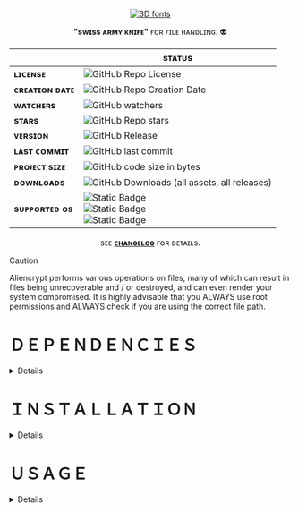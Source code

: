 <div id="header" align="center">

  [![3D fonts](https://see.fontimg.com/api/renderfont4/rg737/eyJyIjoiZnMiLCJoIjo2OCwidyI6MjAwMCwiZnMiOjM0LCJmZ2MiOiIjNkNGRjBFIiwiYmdjIjoiI0ZGRkZGRiIsInQiOjF9/QWxpZW5jcnlwdA/perdite-hollow-regular.png)](https://www.fontspace.com/category/3d)

  **"sᴡɪss ᴀʀᴍʏ ᴋɴɪғᴇ"** ғᴏʀ ғɪʟᴇ ʜᴀɴᴅʟɪɴɢ. :alien:

  | | sᴛᴀᴛᴜs
  -|-
  **ʟɪᴄᴇɴsᴇ** | ![GitHub Repo License](https://img.shields.io/github/license/bombenheimer/aliencrypt?style=flat&logo=github)
  **ᴄʀᴇᴀᴛɪᴏɴ ᴅᴀᴛᴇ** | ![GitHub Repo Creation Date](https://img.shields.io/github/created-at/bombenheimer/aliencrypt?style=flat&logo=github)
  **ᴡᴀᴛᴄʜᴇʀs** | ![GitHub watchers](https://img.shields.io/github/watchers/bombenheimer/aliencrypt?style=flat&logo=github)
  **sᴛᴀʀs** | ![GitHub Repo stars](https://img.shields.io/github/stars/bombenheimer/aliencrypt?style=flat&logo=github)
  **ᴠᴇʀsɪᴏɴ** | ![GitHub Release](https://img.shields.io/github/v/release/bombenheimer/aliencrypt?style=flat&logo=github&color=5D3FD3)
  **ʟᴀsᴛ ᴄᴏᴍᴍɪᴛ** | ![GitHub last commit](https://img.shields.io/github/last-commit/bombenheimer/aliencrypt?style=flat&logo=github)
  **ᴘʀᴏᴊᴇᴄᴛ sɪᴢᴇ** | ![GitHub code size in bytes](https://img.shields.io/github/languages/code-size/bombenheimer/aliencrypt?style=flat&logo=github&color=orange)
  **ᴅᴏᴡɴʟᴏᴀᴅs** | ![GitHub Downloads (all assets, all releases)](https://img.shields.io/github/downloads/bombenheimer/aliencrypt/total?style=flat&logo=github)
  **sᴜᴘᴘᴏʀᴛᴇᴅ ᴏs** | ![Static Badge](https://img.shields.io/badge/Supported-green?style=flat&logo=linux&logoColor=white&label=GNU%20%2F%20Linux&color=0BDA51) </br> ![Static Badge](https://img.shields.io/badge/Supported-green?style=flat&logo=apple&logoColor=white&label=macOS&color=0BDA51) </br> ![Static Badge](https://img.shields.io/badge/Not%20Supported-red?style=flat&logo=windows&logoColor=white&label=Windows&color=FF3131)
  
  sᴇᴇ [**ᴄʜᴀɴɢᴇʟᴏɢ**](https://github.com/Bombenheimer/Aliencrypt/blob/main/CHANGELOG.md) ғᴏʀ ᴅᴇᴛᴀɪʟs.

</div>

>[!CAUTION]
> Aliencrypt performs various operations on files, many of which can result in files being unrecoverable and / or destroyed, and can even render your system compromised. It is highly advisable that you ALWAYS use root permissions and ALWAYS check if you are using the correct file path.

# ＤＥＰＥＮＤＥＮＣＩＥＳ
<details>
  </br>

  **ʏᴏᴜ ᴄᴀɴ ɪɴsᴛᴀʟʟ ʟɪʙʀᴀʀɪᴇs ғʀᴏᴍ sᴏᴜʀᴄᴇ ᴏʀ ғʀᴏᴍ ʏᴏᴜʀ ᴅᴇᴅɪᴄᴀᴛᴇᴅ ᴘᴀᴄᴋᴀɢᴇ ᴍᴀɴᴀɢᴇʀ:**
  
  **ᴄ ᴠᴇʀsɪᴏɴ ᴅᴇᴘᴇɴᴅᴇɴᴄɪᴇs**
  - ɢᴄᴄ (ᴄ99 ᴀɴᴅ ᴜᴘ)
  - [ʟɪʙsᴏᴅɪᴜᴍ](https://github.com/jedisct1/libsodium/releases/tag/1.0.19-RELEASE)
  - [ʟɪʙᴇxɪғ](https://github.com/libexif/libexif/releases/tag/v0.6.24)

  **ᴘʏᴛʜᴏɴ ᴠᴇʀsɪᴏɴ ᴅᴇᴘᴇɴᴅᴇɴᴄɪᴇs**
  - [ᴘʏᴛʜᴏɴ 3+](https://www.python.org/)
  - ᴘɪᴘ
  - ᴄʀʏᴘᴛᴏɢʀᴀᴘʜʏ ʟɪʙʀᴀʀʏ (ɪɴsᴛᴀʟʟᴇᴅ ғʀᴏᴍ ᴘɪᴘ)
  
</details>

# ＩＮＳＴＡＬＬＡＴＩＯＮ
<details>
  </br>

  **ᴛᴏ ɪɴsᴛᴀʟʟ ᴀɴᴅ ʀᴜɴ ᴛʜᴇ ᴄ ᴠᴇʀsɪᴏɴ ᴏғ ᴛʜᴇ ᴘʀᴏɢʀᴀᴍ, ʀᴜɴ:**
  ```bash
  sudo make
  sudo make install
  sudo make clean
  ```

  **ᴛᴏ ᴜɴɪɴsᴛᴀʟʟ, ʀᴜɴ:**
  ```bash
  sudo make uninstall
  ```

  </br>
  
  **ᴛᴏ ɪɴsᴛᴀʟʟ ᴀɴᴅ ʀᴜɴ ᴛʜᴇ ᴘʏᴛʜᴏɴ ᴠᴇʀsɪᴏɴ ᴏғ ᴛʜᴇ ᴘʀᴏɢʀᴀᴍ, ʀᴜɴ:**
  ```bash
  pip3 install -r requirements.txt
  sudo python3 alien.py
  ```
</details>

# ＵＳＡＧＥ
<details>

</br>
<div id="header" align="center">

  ## Ｃ ＰＲＯＧＲＡＭ ＵＳＡＧＥ
  
  **ᴄᴏᴍᴍᴀɴᴅ ʟɪɴᴇ ᴀʀɢᴜᴍᴇɴᴛs**
  **ᴀʀɢᴜᴍᴇɴᴛ** | **ᴅᴇsᴄʀɪᴘᴛɪᴏɴ** | **ᴏᴘᴛɪᴏɴs**
  -|-|-
  **--encrypt** | ᴇɴᴄʀʏᴘᴛ ᴀ ғɪʟᴇ ᴏʀ ᴀʟʟ ғɪʟᴇs ɪɴ ᴀ ᴅɪʀᴇᴄᴛᴏʀʏ | ɴ / ᴀ
  **--decrypt** | ᴅᴇᴄʀʏᴘᴛ ᴀ ғɪʟᴇ ᴏʀ ᴀʟʟ ғɪʟᴇs ɪɴ ᴀ ᴅɪʀᴇᴄᴛᴏʀʏ | ɴ / ᴀ
  **--show-files** | sʜᴏᴡ ғɪʟᴇs ᴀɴᴅ ғɪʟᴇ ɪɴғᴏ ᴀʙᴏᴜᴛ ᴀ ғɪʟᴇ ᴏʀ ᴀʟʟ ғɪʟᴇs ɪɴ ᴀ ᴅɪʀᴇᴄᴛᴏʀʏ | ɴ / ᴀ
  **--show-file-types** | sʜᴏᴡ ᴛʜᴇ ᴛʏᴘᴇ ᴏғ ᴀ ғɪʟᴇ ᴏʀ ᴀʟʟ ғɪʟᴇs ɪɴ ᴀ ᴅɪʀᴇᴄᴛᴏʀʏ | ɴ / ᴀ
  **--remove-exif** | ʀᴇᴍᴏᴠᴇ ᴇxɪғ ᴍᴇᴛᴀᴅᴀᴛᴀ ғʀᴏᴍ ᴀ ғɪʟᴇ ᴏʀ ᴀʟʟ ғɪʟᴇs ɪɴ ᴀ ᴅɪʀᴇᴄᴛᴏʀʏ (ᴊᴘᴇɢ ɪᴍᴀɢᴇs ᴏɴʟʏ) | ɴ / ᴀ
  **--shred** | ᴏᴠᴇʀᴡʀɪᴛᴇ ᴀɴᴅ ᴀ ғɪʟᴇ ᴏʀ ᴀʟʟ ғɪʟᴇs ɪɴ ᴀ ᴅɪʀᴇᴄᴛᴏʀʏ | ɴ / ᴀ
  **--help** | sʜᴏᴡ ᴘʀᴏɢʀᴀᴍ ᴜsᴀɢᴇ ᴏᴘᴛɪᴏɴs | ɴ / ᴀ
  **--path=** | ᴘʀᴏᴠɪᴅᴇ ᴀ ғɪʟᴇ ᴘᴀᴛʜ ᴛᴏ ᴀ ᴅɪʀᴇᴄᴛᴏʀʏ ᴏʀ ғɪʟᴇ | ɴ / ᴀ
  **--logo** | sʜᴏᴡ ᴀʟɪᴇɴᴄʀʏᴘᴛ ʟᴏɢᴏ | N / A
  **--color=** | sʜᴏᴡ ᴘʀᴏɢʀᴀᴍ sᴛᴅᴏᴜᴛ ɪɴ ᴀ ᴅɪғғᴇʀᴇɴᴛ ᴄᴏʟᴏʀ sᴄʜᴇᴍᴇ | 1, 2, 3, 4, 5, 6, 7
  **--key=** | ᴘʀᴏᴠɪᴅᴇ ᴀ ɢᴇɴᴇʀᴀᴛᴇᴅ ᴅᴇᴄʀʏᴘᴛɪᴏɴ ᴋᴇʏ | ɴ / ᴀ
  **--version** | sʜᴏᴡ ᴘʀᴏɢʀᴀᴍ ᴠᴇʀsɪᴏɴ | ɴ / ᴀ

  **ғᴏʀ ᴍᴏʀᴇ ɪɴғᴏʀᴍᴀᴛɪᴏɴ ᴏɴ ᴘʀᴏɢʀᴀᴍ ᴜsᴀɢᴇ, ʀᴇғᴇʀᴇɴᴄᴇ ᴛʜᴇ ᴍᴀɴᴘᴀɢᴇ:**
  <div id="header" align="left">
    
  ```bash
  man alien
  ```
  </div>
  
</br>

## ＰＹＴＨＯＮ ＰＲＯＧＲＡＭ ＵＳＡＧＥ
  
### ᴇɴᴄʀʏᴘᴛ ғɪʟᴇs (ᴏᴘᴛɪᴏɴ 0)
ᴡʜᴇɴ ᴛʜɪs ᴏᴘᴛɪᴏɴ ɪs ᴄʜᴏsᴇɴ, ɪᴛ ᴡɪʟʟ ᴇɴᴄʀʏᴘᴛ ᴀʟʟ ғɪʟᴇs ɪɴ ᴛʜᴇ ᴅɪʀᴇᴄᴛᴏʀʏ ʏᴏᴜ ʜᴀᴠᴇ ᴄʜᴏsᴇɴ ᴀɴᴅ ᴀsᴋ ɪғ ʏᴏᴜ ᴡᴏᴜʟᴅ ʟɪᴋᴇ ᴛᴏ ᴄʀᴇᴀᴛᴇ ᴀ ᴅᴇᴄʀʏᴘᴛɪᴏɴ ᴋᴇʏ ᴛᴏ ᴅᴇᴄʀʏᴘᴛ ᴛʜᴇ ғɪʟᴇs ᴀᴛ ᴀ ʟᴀᴛᴇʀ ᴛɪᴍᴇ

<img width="1280" alt="Option0-Demo" src="https://github.com/Bombenheimer/Aliencrypt/assets/145699702/cddb9414-f372-4c6b-8c1a-7b95ccfc2b41">


### sʜᴏᴡ ғɪʟᴇs (ᴏᴘᴛɪᴏɴ 1)
ᴡʜᴇɴ ᴛʜɪs ᴏᴘᴛɪᴏɴ ɪs ᴄʜᴏsᴇɴ, ɪᴛ ᴡɪʟʟ sʜᴏᴡ ᴀʟʟ ғɪʟᴇs ɪɴ ᴛʜᴇ ᴅɪʀᴇᴄᴛᴏʀʏ ʏᴏᴜ ʜᴀᴠᴇ ᴄʜᴏsᴇɴ ᴀs ᴡᴇʟʟ ᴀs ʜɪᴅᴅᴇɴ ᴏɴᴇs

<img width="1280" alt="Option1-Demo" src="https://github.com/Bombenheimer/Aliencrypt/assets/145699702/f64a4908-9333-433f-bfd6-c1d1f6a7ad78">


### ғɪʟᴇ ɪɴғᴏʀᴍᴀᴛɪᴏɴ (ᴏᴘᴛɪᴏɴ 2)
ᴡʜᴇɴ ᴛʜɪs ᴏᴘᴛɪᴏɴ ɪs ᴄʜᴏsᴇɴ, ɪᴛ ᴡɪʟʟ sʜᴏᴡ ʜᴏᴡ ᴍᴀɴʏ ᴏғ ᴇᴀᴄʜ ᴛʏᴘᴇ ᴏғ ғɪʟᴇ ɪs ɪɴsɪᴅᴇ ᴛʜᴇ ᴅɪʀᴇᴄᴛᴏʀʏ ʏᴏᴜ ʜᴀᴠᴇ ᴄʜᴏsᴇɴ

<img width="1280" alt="Option2-Demo" src="https://github.com/Bombenheimer/Aliencrypt/assets/145699702/26de83e8-1549-46b5-a590-4c4eaa63f427">


### ᴄʜᴀɴɢᴇ ᴄᴏʟᴏʀs (ᴏᴘᴛɪᴏɴ 3)
ᴡʜᴇɴ ᴛʜɪs ᴏᴘᴛɪᴏɴ ɪs ᴄʜᴏsᴇɴ, ɪᴛ ᴡɪʟʟ ᴀsᴋ ʏᴏᴜ ᴡʜᴀᴛ ᴄᴏʟᴏʀ sᴄʜᴇᴍᴇ ʏᴏᴜ ᴡᴏᴜʟᴅ ʟɪᴋᴇ ᴛᴏ ᴘɪᴄᴋ ᴀɴᴅ ɪᴛ ᴡɪʟʟ ʀᴇsᴛᴀʀᴛ ᴛʜᴇ ᴘʀᴏɢʀᴀᴍ ᴛᴏ ɪᴛ ᴄʜᴀɴɢᴇ ᴛᴏ ᴛʜᴏsᴇ ᴄᴏʟᴏʀs

<img width="1280" alt="Option3-Demo" src="https://github.com/Bombenheimer/Aliencrypt/assets/145699702/925f5f05-6d97-4be8-9a53-90e2296c96d8">

</div>
</details>
